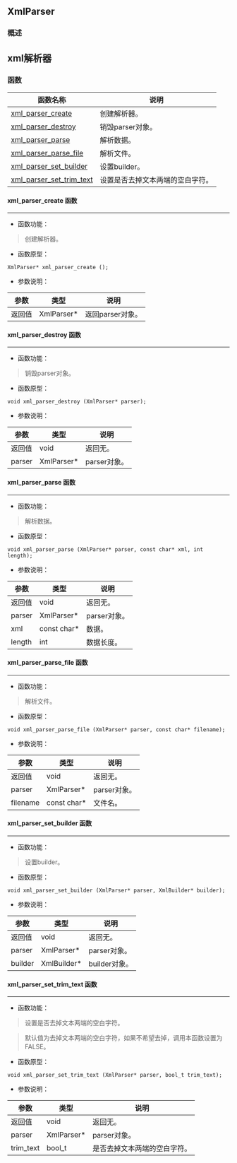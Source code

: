 ## XmlParser
### 概述
xml解析器
----------------------------------
### 函数
<p id="XmlParser_methods">

| 函数名称 | 说明 | 
| -------- | ------------ | 
| <a href="#XmlParser_xml_parser_create">xml\_parser\_create</a> | 创建解析器。 |
| <a href="#XmlParser_xml_parser_destroy">xml\_parser\_destroy</a> | 销毁parser对象。 |
| <a href="#XmlParser_xml_parser_parse">xml\_parser\_parse</a> | 解析数据。 |
| <a href="#XmlParser_xml_parser_parse_file">xml\_parser\_parse\_file</a> | 解析文件。 |
| <a href="#XmlParser_xml_parser_set_builder">xml\_parser\_set\_builder</a> | 设置builder。 |
| <a href="#XmlParser_xml_parser_set_trim_text">xml\_parser\_set\_trim\_text</a> | 设置是否去掉文本两端的空白字符。 |
#### xml\_parser\_create 函数
-----------------------

* 函数功能：

> <p id="XmlParser_xml_parser_create">创建解析器。

* 函数原型：

```
XmlParser* xml_parser_create ();
```

* 参数说明：

| 参数 | 类型 | 说明 |
| -------- | ----- | --------- |
| 返回值 | XmlParser* | 返回parser对象。 |
#### xml\_parser\_destroy 函数
-----------------------

* 函数功能：

> <p id="XmlParser_xml_parser_destroy">销毁parser对象。

* 函数原型：

```
void xml_parser_destroy (XmlParser* parser);
```

* 参数说明：

| 参数 | 类型 | 说明 |
| -------- | ----- | --------- |
| 返回值 | void | 返回无。 |
| parser | XmlParser* | parser对象。 |
#### xml\_parser\_parse 函数
-----------------------

* 函数功能：

> <p id="XmlParser_xml_parser_parse">解析数据。

* 函数原型：

```
void xml_parser_parse (XmlParser* parser, const char* xml, int length);
```

* 参数说明：

| 参数 | 类型 | 说明 |
| -------- | ----- | --------- |
| 返回值 | void | 返回无。 |
| parser | XmlParser* | parser对象。 |
| xml | const char* | 数据。 |
| length | int | 数据长度。 |
#### xml\_parser\_parse\_file 函数
-----------------------

* 函数功能：

> <p id="XmlParser_xml_parser_parse_file">解析文件。

* 函数原型：

```
void xml_parser_parse_file (XmlParser* parser, const char* filename);
```

* 参数说明：

| 参数 | 类型 | 说明 |
| -------- | ----- | --------- |
| 返回值 | void | 返回无。 |
| parser | XmlParser* | parser对象。 |
| filename | const char* | 文件名。 |
#### xml\_parser\_set\_builder 函数
-----------------------

* 函数功能：

> <p id="XmlParser_xml_parser_set_builder">设置builder。

* 函数原型：

```
void xml_parser_set_builder (XmlParser* parser, XmlBuilder* builder);
```

* 参数说明：

| 参数 | 类型 | 说明 |
| -------- | ----- | --------- |
| 返回值 | void | 返回无。 |
| parser | XmlParser* | parser对象。 |
| builder | XmlBuilder* | builder对象。 |
#### xml\_parser\_set\_trim\_text 函数
-----------------------

* 函数功能：

> <p id="XmlParser_xml_parser_set_trim_text">设置是否去掉文本两端的空白字符。

> 默认值为去掉文本两端的空白字符，如果不希望去掉，调用本函数设置为FALSE。

* 函数原型：

```
void xml_parser_set_trim_text (XmlParser* parser, bool_t trim_text);
```

* 参数说明：

| 参数 | 类型 | 说明 |
| -------- | ----- | --------- |
| 返回值 | void | 返回无。 |
| parser | XmlParser* | parser对象。 |
| trim\_text | bool\_t | 是否去掉文本两端的空白字符。 |
